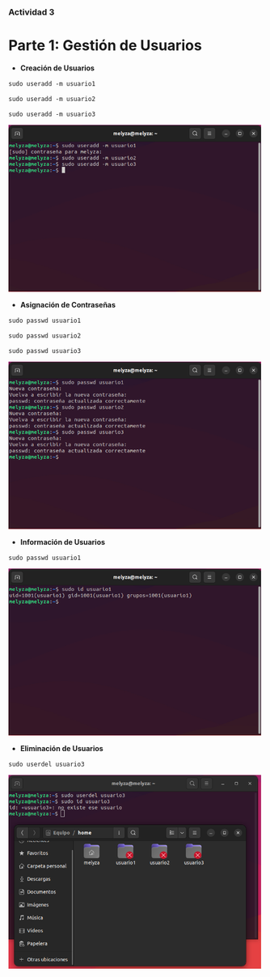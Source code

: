 ### Actividad 3

# Parte 1: Gestión de Usuarios
- **Creación de Usuarios**
  
```
sudo useradd -m usuario1
```

```
sudo useradd -m usuario2
``` 
```
sudo useradd -m usuario3
``` 
<img src="images/1.png" alt="drawing" width="500">

- **Asignación de Contraseñas**

```
sudo passwd usuario1
```

```
sudo passwd usuario2
```

```
sudo passwd usuario3
```
<img src="images/3.png" alt="drawing" width="500">

- **Información de Usuarios**

```
sudo passwd usuario1
```

<img src="images/5.png" alt="drawing" width="500">

- **Eliminación de Usuarios**

```
sudo userdel usuario3
```

<img src="images/7.png" alt="drawing" width="500">
